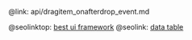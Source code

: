@link: api/dragitem_onafterdrop_event.md

@seolinktop: [best ui framework](https://webix.com)
@seolink: [data table](https://webix.com/widget/datatable/)